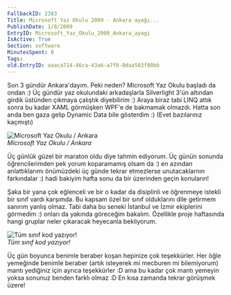 ```yaml
---
FallbackID: 2383
Title: Microsoft Yaz Okulu 2009 - Ankara ayağı...
PublishDate: 1/8/2009
EntryID: Microsoft_Yaz_Okulu_2009_Ankara_ayagi
IsActive: True
Section: software
MinutesSpent: 0
Tags: 
old.EntryID: aaaca714-46ca-43a6-a7f8-8daa503f80bb
---
```

Son 3 gündür Ankara'dayım. Peki neden? Microsoft Yaz Okulu başladı da
ondan :) Üç gündür yaz okulundaki arkadaşlarla Silverlight 3'ün altından
girdik üstünden çıkmaya çalıştık diyebilirim :) Araya biraz tabi LINQ
attık sonra bu kadar XAML görmüşken WPF'e de bakmamak olmazdı. Hatta son
anda ben gaza gelip Dynamic Data bile gösterdim :) (Evet bazılarınız
kaçmıştı)

![Microsoft Yaz Okulu /
Ankara](media/Microsoft_Yaz_Okulu_2009_Ankara_ayagi/31072009_1.jpg)\
*Microsoft Yaz Okulu / Ankara*

Üç günlük güzel bir maraton oldu diye tahmin ediyorum. Üç günün sonunda
öğrencilerimden pek yorum koparamamış olsam da :) en azından
anlattıklarımı önümüzdeki üç günde tekrar etmezlerse unutacaklarnın
farkındalar :) hadi bakiyim hafta sonu da bir üzerinden geçin konuların!

Şaka bir yana çok eğlenceli ve bir o kadar da disiplinli ve öğrenmeye
istekli bir sınıf vardı karşımda. Bu kapsam özel bir sınıf olduklarını
dile getirmem sanırım yanlış olmaz. Tabi daha bu seneki İstanbul ve
İzmir ekiplerini görmedim :) onları da yakında göreceğim bakalım.
Özellikle proje haftasında hangi gruplar neler çıkaracak heyecanla
bekliyorum.

![Tüm sınıf kod
yazıyor!](media/Microsoft_Yaz_Okulu_2009_Ankara_ayagi/31072009_2.jpg)\
*Tüm sınıf kod yazıyor!*

Üç gün boyunca benimle beraber koşan hepinize çok teşekkürler. Her öğle
yemeğinde benimle beraber (artık isteyerek mi mecburen mi bilemiyorum)
mantı yediğiniz için ayrıca teşekkürler :D ama bu kadar çok mantı
yemeyin yoksa sonunuz benden farklı olmaz :D En kısa zamanda tekrar
görüşmek üzere!


